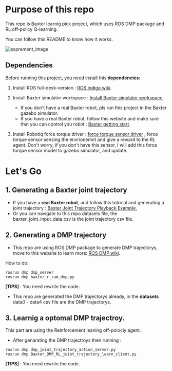 # Purpose of this repo
This repo is Baxter learnig pick project, which uses ROS DMP package and RL off-policy Q-learning.

You can follow this README to know how it works.

![exprement_image](https://github.com/Dennis-BIRL-GDUT/baxter_DMP_RL/blob/master/image/exprement.png)
## Dependencies

Before running this project, you need install this **dependencies**:

1. Install ROS full-desk-version : [ ROS indigo wiki](http://wiki.ros.org/ROS/Installation).

2. Install Baxter simulator workspace : [Install Baxter simulator workspace](http://sdk.rethinkrobotics.com/wiki/Simulator_Installation).
    * If you don't have a real Baxter robot, pls run this project in the Baxter gazebo simulator.
    * If you have a real Baxter robot, follow this website and  make sure that you can control you robot : [Baxter getting start](http://sdk.rethinkrobotics.com/wiki/Getting_Started).
3. Install Robotiq force torque driver : [force torque sensor driver](https://github.com/ros-industrial/robotiq/tree/jade-devel/robotiq_force_torque_sensor) , force torque sensor sensing the envrionemnt and give a reward to the RL agent. Don't worry, if you don't have this sensor, I will add this force torque sensor model to gazebo simulator, and update.

# Let's Go
## 1. Generating a Baxter joint trajectory

 * If you have a **real Baxter robot**, and follow this tutorial and generating a joint trajectory : [Baxter Joint Trajectory Playback Example. ](http://sdk.rethinkrobotics.com/wiki/Joint_Trajectory_Playback_Example)
 * Or you can navigate to this repo datasets file, the baxter_joint_input_data.csv is the joint trajectory csv file.

## 2. Generating a DMP trajectory

 * This repo are using ROS DMP package to generate DMP trajectorys, move to this website to learn more: [ROS DMP wiki](http://wiki.ros.org/dmp).

  How to do:

```
rosrun dmp dmp_server
rosrun dmp baxter_r_ram_dmp.py
```
**[TIPS]** : You need rewrite the code.

 * This repo are generated the DMP trajectorys already, in the **datasets** data0 - data4 csv file are the DMP trajectorys.

## 3. Learnig a optomal DMP trajectroy.
This part are using the Reinforcement leaning off-polociy agent.

 * After genarating the DMP trajectroys then running :

 ```
 rosrun dmp dmp_joint_trajectory_action_server.py
 rosrun dmp Baxter_DMP_RL_joint_trajectory_learn_client.py
 ```
 **[TIPS]** : You need rewrite the code.
